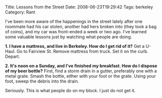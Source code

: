 Title: Lessons from the Street
Date: 2008-06-23T19:29:42
Tags: berkeley
Category: Rant


I've been more aware of the happenings in the street lately after one roommate had his car stolen, another had hers broken into (they took a bag of coins), and my car was front-ended a week or two ago. I've learned some valuable lessons just by watching what people are doing.

<strong>1. I have a mattress, and live in Berkeley. How do I get rid of it?</strong>
Get a U-Haul. Go to Fairview St. Remove mattress from truck. Set it on the curb. Depart.

<strong>2. It's noon on a Sunday, and I've finished my breakfast. How do I dispose of my beer bottle?</strong>
First, find a storm drain in a gutter, preferably one with a metal grate. Smash the bottle, either with your foot or the grate. Using your foot, sweep the debris into the drain.

Seriously. This is what people do on my block. I just do not get it.
